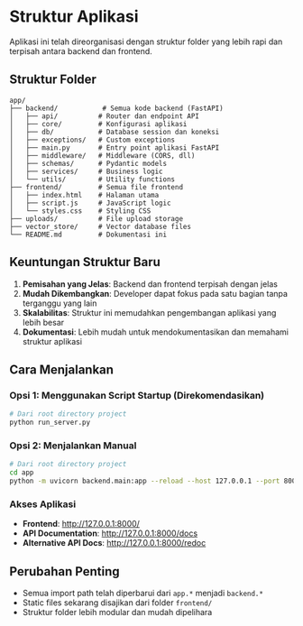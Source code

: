 # Struktur Aplikasi

Aplikasi ini telah direorganisasi dengan struktur folder yang lebih rapi dan terpisah antara backend dan frontend.

## Struktur Folder

```
app/
├── backend/           # Semua kode backend (FastAPI)
│   ├── api/          # Router dan endpoint API
│   ├── core/         # Konfigurasi aplikasi
│   ├── db/           # Database session dan koneksi
│   ├── exceptions/   # Custom exceptions
│   ├── main.py       # Entry point aplikasi FastAPI
│   ├── middleware/   # Middleware (CORS, dll)
│   ├── schemas/      # Pydantic models
│   ├── services/     # Business logic
│   └── utils/        # Utility functions
├── frontend/         # Semua file frontend
│   ├── index.html    # Halaman utama
│   ├── script.js     # JavaScript logic
│   └── styles.css    # Styling CSS
├── uploads/          # File upload storage
├── vector_store/     # Vector database files
└── README.md         # Dokumentasi ini
```

## Keuntungan Struktur Baru

1. **Pemisahan yang Jelas**: Backend dan frontend terpisah dengan jelas
2. **Mudah Dikembangkan**: Developer dapat fokus pada satu bagian tanpa terganggu yang lain
3. **Skalabilitas**: Struktur ini memudahkan pengembangan aplikasi yang lebih besar
4. **Dokumentasi**: Lebih mudah untuk mendokumentasikan dan memahami struktur aplikasi

## Cara Menjalankan

### Opsi 1: Menggunakan Script Startup (Direkomendasikan)
```bash
# Dari root directory project
python run_server.py
```

### Opsi 2: Menjalankan Manual
```bash
# Dari root directory project
cd app
python -m uvicorn backend.main:app --reload --host 127.0.0.1 --port 8000
```

### Akses Aplikasi
- **Frontend**: http://127.0.0.1:8000/
- **API Documentation**: http://127.0.0.1:8000/docs
- **Alternative API Docs**: http://127.0.0.1:8000/redoc

## Perubahan Penting

- Semua import path telah diperbarui dari `app.*` menjadi `backend.*`
- Static files sekarang disajikan dari folder `frontend/`
- Struktur folder lebih modular dan mudah dipelihara